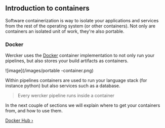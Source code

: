 ## Introduction to containers

Software containerization is way to isolate your applications and
services from the rest of the operating system (or other containers).
Not only are containers an isolated unit of work, they're also portable.


### Docker

Wercker uses the [Docker](http://docker.com) container implementation to
not only run your pipelines, but also stores your build artifacts as
containers.

![image](/images/portable -container.png)

Within pipelines containers are used to run your language stack (for
instance python) but also services such as a database.

> Every wercker pipeline runs inside a container

In the next couple of sections we will explain where to get your
containers from, and how to use them.

[Docker Hub &rsaquo;](/learn/containers/02_docker-hub.html "nav next containers")
